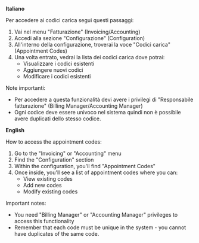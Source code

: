 **Italiano**

Per accedere ai codici carica segui questi passaggi:

1. Vai nel menu "Fatturazione" (Invoicing/Accounting)
2. Accedi alla sezione "Configurazione" (Configuration)
3. All'interno della configurazione, troverai la voce "Codici carica" (Appointment Codes)
4. Una volta entrato, vedrai la lista dei codici carica dove potrai:
   - Visualizzare i codici esistenti
   - Aggiungere nuovi codici
   - Modificare i codici esistenti

Note importanti:
- Per accedere a questa funzionalità devi avere i privilegi di "Responsabile fatturazione" (Billing Manager/Accounting Manager)
- Ogni codice deve essere univoco nel sistema quindi non è possibile avere duplicati dello stesso codice.

**English**

How to access the appointment codes:

1. Go to the "Invoicing" or "Accounting" menu
2. Find the "Configuration" section
3. Within the configuration, you'll find "Appointment Codes"
4. Once inside, you'll see a list of appointment codes where you can:
   - View existing codes
   - Add new codes
   - Modify existing codes

Important notes:
- You need "Billing Manager" or "Accounting Manager" privileges to access this functionality
- Remember that each code must be unique in the system - you cannot have duplicates of the same code.

